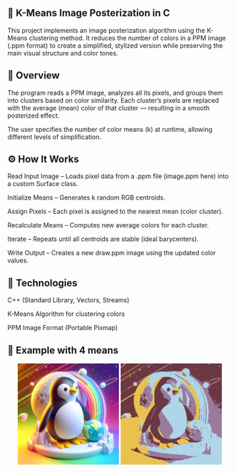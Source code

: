## 🧠 K-Means Image Posterization in C

This project implements an image posterization algorithm using the K-Means clustering method.
It reduces the number of colors in a PPM image (.ppm format) to create a simplified, stylized version while preserving the main visual structure and color tones.

## 🧩 Overview

The program reads a PPM image, analyzes all its pixels, and groups them into clusters based on color similarity.
Each cluster’s pixels are replaced with the average (mean) color of that cluster — resulting in a smooth posterized effect.

The user specifies the number of color means (k) at runtime, allowing different levels of simplification.

## ⚙️ How It Works

Read Input Image – Loads pixel data from a .ppm file (image.ppm here) into a custom Surface class.

Initialize Means – Generates k random RGB centroids.

Assign Pixels – Each pixel is assigned to the nearest mean (color cluster).

Recalculate Means – Computes new average colors for each cluster.

Iterate – Repeats until all centroids are stable (ideal barycenters).

Write Output – Creates a new draw.ppm image using the updated color values.

## 🧰 Technologies

C++ (Standard Library, Vectors, Streams)

K-Means Algorithm for clustering colors

PPM Image Format (Portable Pixmap)

## 📸 Example with 4 means
<p align="center"> <img src="image.png" alt="Original Image" width="45%"> <img src="draw.png" alt="Posterized Image" width="45%"> </p>
